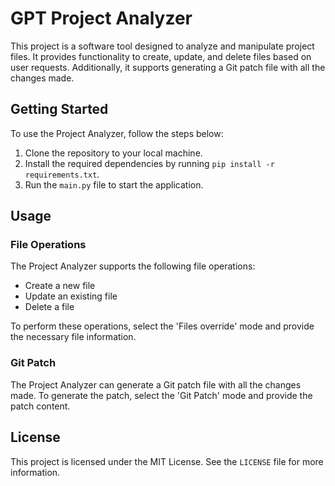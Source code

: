 # GPT Project Analyzer

This project is a software tool designed to analyze and manipulate project files. It provides functionality to create, update, and delete files based on user requests. Additionally, it supports generating a Git patch file with all the changes made.

## Getting Started

To use the Project Analyzer, follow the steps below:

1. Clone the repository to your local machine.
2. Install the required dependencies by running `pip install -r requirements.txt`.
3. Run the `main.py` file to start the application.

## Usage

### File Operations

The Project Analyzer supports the following file operations:

- Create a new file
- Update an existing file
- Delete a file

To perform these operations, select the 'Files override' mode and provide the necessary file information.

### Git Patch

The Project Analyzer can generate a Git patch file with all the changes made. To generate the patch, select the 'Git Patch' mode and provide the patch content.

## License

This project is licensed under the MIT License. See the `LICENSE` file for more information.